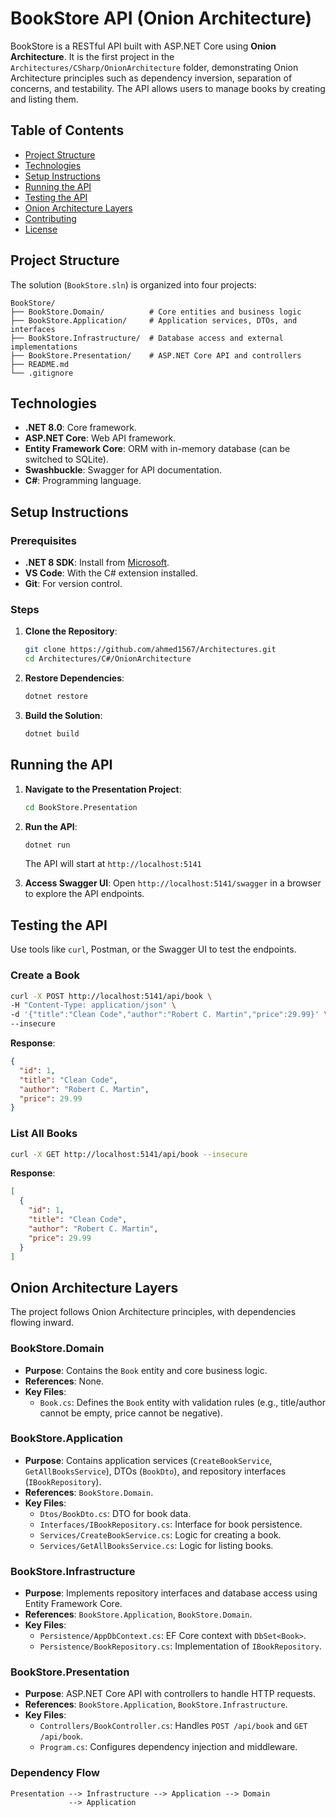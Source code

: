 # BookStore API (Onion Architecture)

BookStore is a RESTful API built with ASP.NET Core using **Onion Architecture**. It is the first project in the `Architectures/CSharp/OnionArchitecture` folder, demonstrating Onion Architecture principles such as dependency inversion, separation of concerns, and testability. The API allows users to manage books by creating and listing them.

## Table of Contents

- [Project Structure](#project-structure)
- [Technologies](#technologies)
- [Setup Instructions](#setup-instructions)
- [Running the API](#running-the-api)
- [Testing the API](#testing-the-api)
- [Onion Architecture Layers](#onion-architecture-layers)
- [Contributing](#contributing)
- [License](#license)

## Project Structure

The solution (`BookStore.sln`) is organized into four projects:

```
BookStore/
├── BookStore.Domain/          # Core entities and business logic
├── BookStore.Application/     # Application services, DTOs, and interfaces
├── BookStore.Infrastructure/  # Database access and external implementations
├── BookStore.Presentation/    # ASP.NET Core API and controllers
├── README.md
└── .gitignore
```

## Technologies

- **.NET 8.0**: Core framework.
- **ASP.NET Core**: Web API framework.
- **Entity Framework Core**: ORM with in-memory database (can be switched to SQLite).
- **Swashbuckle**: Swagger for API documentation.
- **C#**: Programming language.

## Setup Instructions

### Prerequisites

- **.NET 8 SDK**: Install from [Microsoft](https://dotnet.microsoft.com/download/dotnet/8.0).
- **VS Code**: With the C# extension installed.
- **Git**: For version control.

### Steps

1. **Clone the Repository**:

   ```bash
   git clone https://github.com/ahmed1567/Architectures.git
   cd Architectures/C#/OnionArchitecture
   ```

2. **Restore Dependencies**:

   ```bash
   dotnet restore
   ```

3. **Build the Solution**:
   ```bash
   dotnet build
   ```

## Running the API

1. **Navigate to the Presentation Project**:

   ```bash
   cd BookStore.Presentation
   ```

2. **Run the API**:

   ```bash
   dotnet run
   ```

   The API will start at `http://localhost:5141`

3. **Access Swagger UI**:
   Open `http://localhost:5141/swagger` in a browser to explore the API endpoints.

## Testing the API

Use tools like `curl`, Postman, or the Swagger UI to test the endpoints.

### Create a Book

```bash
curl -X POST http://localhost:5141/api/book \
-H "Content-Type: application/json" \
-d '{"title":"Clean Code","author":"Robert C. Martin","price":29.99}' \
--insecure
```

**Response**:

```json
{
  "id": 1,
  "title": "Clean Code",
  "author": "Robert C. Martin",
  "price": 29.99
}
```

### List All Books

```bash
curl -X GET http://localhost:5141/api/book --insecure
```

**Response**:

```json
[
  {
    "id": 1,
    "title": "Clean Code",
    "author": "Robert C. Martin",
    "price": 29.99
  }
]
```

## Onion Architecture Layers

The project follows Onion Architecture principles, with dependencies flowing inward.

### BookStore.Domain

- **Purpose**: Contains the `Book` entity and core business logic.
- **References**: None.
- **Key Files**:
  - `Book.cs`: Defines the `Book` entity with validation rules (e.g., title/author cannot be empty, price cannot be negative).

### BookStore.Application

- **Purpose**: Contains application services (`CreateBookService`, `GetAllBooksService`), DTOs (`BookDto`), and repository interfaces (`IBookRepository`).
- **References**: `BookStore.Domain`.
- **Key Files**:
  - `Dtos/BookDto.cs`: DTO for book data.
  - `Interfaces/IBookRepository.cs`: Interface for book persistence.
  - `Services/CreateBookService.cs`: Logic for creating a book.
  - `Services/GetAllBooksService.cs`: Logic for listing books.

### BookStore.Infrastructure

- **Purpose**: Implements repository interfaces and database access using Entity Framework Core.
- **References**: `BookStore.Application`, `BookStore.Domain`.
- **Key Files**:
  - `Persistence/AppDbContext.cs`: EF Core context with `DbSet<Book>`.
  - `Persistence/BookRepository.cs`: Implementation of `IBookRepository`.

### BookStore.Presentation

- **Purpose**: ASP.NET Core API with controllers to handle HTTP requests.
- **References**: `BookStore.Application`, `BookStore.Infrastructure`.
- **Key Files**:
  - `Controllers/BookController.cs`: Handles `POST /api/book` and `GET /api/book`.
  - `Program.cs`: Configures dependency injection and middleware.

### Dependency Flow

```
Presentation --> Infrastructure --> Application --> Domain
             --> Application
```
